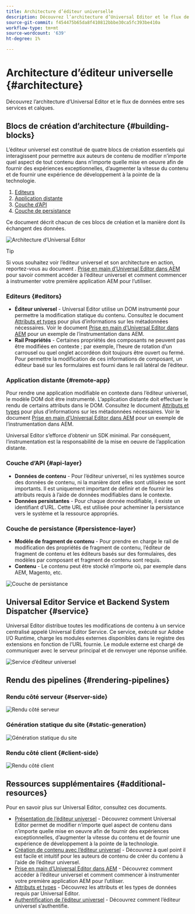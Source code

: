 ```yaml
---
title: Architecture d’éditeur universelle
description: Découvrez l’architecture d’Universal Editor et le flux de données entre ses services et calques.
source-git-commit: f454475b65da8f410812bbbe30ca5fc393be410a
workflow-type: tm+mt
source-wordcount: '639'
ht-degree: 1%

---
```



# Architecture d’éditeur universelle {#architecture}

Découvrez l’architecture d’Universal Editor et le flux de données entre ses services et calques.

## Blocs de création d’architecture {#building-blocks}

L’éditeur universel est constitué de quatre blocs de création essentiels qui interagissent pour permettre aux auteurs de contenu de modifier n’importe quel aspect de tout contenu dans n’importe quelle mise en oeuvre afin de fournir des expériences exceptionnelles, d’augmenter la vitesse du contenu et de fournir une expérience de développement à la pointe de la technologie.

1. [Editeurs](#editors)
1. [Application distante](#remote-app)
1. [Couche d’API](#api-layer)
1. [Couche de persistance](#persistence-layer)

Ce document décrit chacun de ces blocs de création et la manière dont ils échangent des données.

![Architecture d’Universal Editor](assets/architecture.png)

>[!TIP]
>
>Si vous souhaitez voir l’éditeur universel et son architecture en action, reportez-vous au document . [Prise en main d’Universal Editor dans AEM](getting-started.md) pour savoir comment accéder à l’éditeur universel et comment commencer à instrumenter votre première application AEM pour l’utiliser.

### Editeurs {#editors}

* **Éditeur universel** - Universal Editor utilise un DOM instrumenté pour permettre la modification statique du contenu. Consultez le document [Attributs et types](attributes-types.md) pour plus d’informations sur les métadonnées nécessaires. Voir le document [Prise en main d’Universal Editor dans AEM](getting-started.md) pour un exemple de l’instrumentation dans AEM.
* **Rail Propriétés** - Certaines propriétés des composants ne peuvent pas être modifiées en contexte ; par exemple, l’heure de rotation d’un carrousel ou quel onglet accordéon doit toujours être ouvert ou fermé. Pour permettre la modification de ces informations de composant, un éditeur basé sur les formulaires est fourni dans le rail latéral de l’éditeur.

### Application distante {#remote-app}

Pour rendre une application modifiable en contexte dans l’éditeur universel, le modèle DOM doit être instrumenté. L’application distante doit effectuer le rendu de certains attributs dans le DOM. Consultez le document [Attributs et types](attributes-types.md) pour plus d’informations sur les métadonnées nécessaires. Voir le document [Prise en main d’Universal Editor dans AEM](getting-started.md) pour un exemple de l’instrumentation dans AEM.

Universal Editor s’efforce d’obtenir un SDK minimal. Par conséquent, l’instrumentation est la responsabilité de la mise en oeuvre de l’application distante.

### Couche d’API {#api-layer}

* **Données de contenu** - Pour l’éditeur universel, ni les systèmes source des données de contenu, ni la manière dont elles sont utilisées ne sont importants. Il est uniquement important de définir et de fournir les attributs requis à l’aide de données modifiables dans le contexte.
* **Données persistantes** - Pour chaque donnée modifiable, il existe un identifiant d’URL. Cette URL est utilisée pour acheminer la persistance vers le système et la ressource appropriés.

### Couche de persistance {#persistence-layer}

* **Modèle de fragment de contenu** - Pour prendre en charge le rail de modification des propriétés de fragment de contenu, l’éditeur de fragment de contenu et les éditeurs basés sur des formulaires, des modèles par composant et fragment de contenu sont requis.
* **Contenu** - Le contenu peut être stocké n’importe où, par exemple dans AEM, Magento, etc.

![Couche de persistance](assets/persistence-layer.png)

## Universal Editor Service et Backend System Dispatcher {#service}

Universal Editor distribue toutes les modifications de contenu à un service centralisé appelé Universal Editor Service. Ce service, exécuté sur Adobe I/O Runtime, charge les modules externes disponibles dans le registre des extensions en fonction de l’URL fournie. Le module externe est chargé de communiquer avec le serveur principal et de renvoyer une réponse unifiée.

![Service d’éditeur universel](assets/universal-editor-service.png)

## Rendu des pipelines {#rendering-pipelines}

### Rendu côté serveur {#server-side}

![Rendu côté serveur](assets/server-side.png)

### Génération statique du site {#static-generation}

![Génération statique du site](assets/static-generation.png)

### Rendu côté client {#client-side}

![Rendu côté client](assets/client-side.png)

## Ressources supplémentaires {#additional-resources}

Pour en savoir plus sur Universal Editor, consultez ces documents.

* [Présentation de l’éditeur universel](introduction.md) - Découvrez comment Universal Editor permet de modifier n’importe quel aspect de contenu dans n’importe quelle mise en oeuvre afin de fournir des expériences exceptionnelles, d’augmenter la vitesse du contenu et de fournir une expérience de développement à la pointe de la technologie.
* [Création de contenu avec l’éditeur universel](authoring.md) - Découvrez à quel point il est facile et intuitif pour les auteurs de contenu de créer du contenu à l’aide de l’éditeur universel.
* [Prise en main d’Universal Editor dans AEM](getting-started.md) - Découvrez comment accéder à l’éditeur universel et comment commencer à instrumenter votre première application AEM pour l’utiliser.
* [Attributs et types](attributes-types.md) - Découvrez les attributs et les types de données requis par Universal Editor.
* [Authentification de l’éditeur universel](authentication.md) - Découvrez comment l’éditeur universel s’authentifie.
